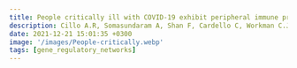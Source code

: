 ```yaml
---
title: People critically ill with COVID-19 exhibit peripheral immune profiles predictive of mortality and reflective of SARS-CoV-2 lung viral burden
description: Cillo A.R, Somasundaram A, Shan F, Cardello C, Workman C.J, Kitsios G.D, Ruffin A.T, Kunning S, Lampenfeld C, Onkar S, Grebinoski S, Deshmukh G, Methe B, Liu C, Nambulli S, Andrews L.P, Duprex W.P, Joglekar A.V, Benos P.V, Ray P, Ray A, McVerry B.J, Zhang Y, Lee J.S, Das J*, Singh H, Morris A, Bruno T.C, Vignali D.A.A.J.A, Lipkin S.M, Yoshida M, Roth F.P, Yu H
date: 2021-12-21 15:01:35 +0300
image: '/images/People-critically.webp'
tags: [gene_regulatory_networks]
---
```

